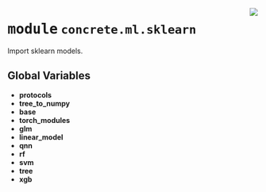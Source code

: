 <!-- markdownlint-disable -->

<a href="https://github.com/zama-ai/concrete-ml/tree/release/0.6.x/src/concrete/ml/sklearn/__init__.py#L0"><img align="right" style="float:right;" src="https://img.shields.io/badge/-source-cccccc?style=flat-square"></a>

# <kbd>module</kbd> `concrete.ml.sklearn`

Import sklearn models.

## **Global Variables**

- **protocols**
- **tree_to_numpy**
- **base**
- **torch_modules**
- **glm**
- **linear_model**
- **qnn**
- **rf**
- **svm**
- **tree**
- **xgb**

